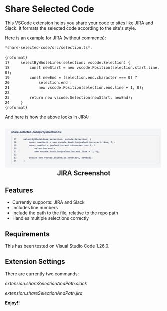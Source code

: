 # Share Selected Code

This VSCode extension helps you share your code to sites like JIRA and Slack.
It formats the selected code according to the site's style.

Here is an example for JIRA (without comments):

```
*share-selected-code/src/selection.ts*:

{noformat}
17     selectByWholeLines(selection: vscode.Selection) {
18         const newStart = new vscode.Position(selection.start.line, 0);
19         const newEnd = (selection.end.character === 0) ?
20             selection.end :
21             new vscode.Position(selection.end.line + 1, 0);
22
23         return new vscode.Selection(newStart, newEnd);
24     }
{noformat}
```

And here is how the above looks in JIRA:

<h2 align="center"><img src="https://raw.githubusercontent.com/sri/share-selected-code/master/screenshots/jira-screenshot.png"><br>JIRA Screenshot</h2>

## Features

* Currently supports: JIRA and Slack
* Includes line numbers
* Include the path to the file, relative to the repo path
* Handles multiple selections correctly

## Requirements

This has been tested on Visual Studio Code 1.26.0.

## Extension Settings

There are currently two commands:

*extension.shareSelectionAndPath.slack*

*extension.shareSelectionAndPath.jira*

**Enjoy!!**

